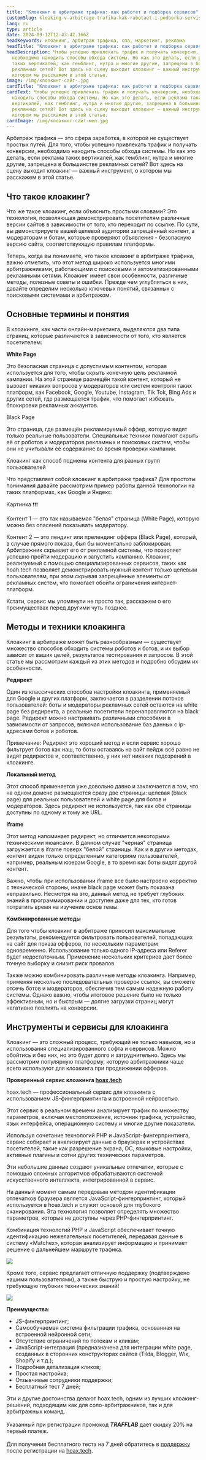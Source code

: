 ```yaml
---
title: "Клоакинг в арбитраже трафика: как работет и подборка сервисов"
customSlug: kloaking-v-arbitrage-trafika-kak-rabotaet-i-podborka-servisov
lang: ru
type: article
date: 2024-09-12T12:43:42.166Z
headKeywords: клоакинг, арбитраж трафика, спа, маркетинг, реклама
headTitle: "Клоакинг в арбитраже трафика: как работет и подборка сервисов"
headDescription: Чтобы успешно привлекать трафик и получать конверсии,
  необходимо находить способы обхода системы. Но как это делать, если реклама
  таких вертикалей, как гемблинг, нутра и многие другие, запрещена в большинстве
  рекламных сетей? Вот здесь на сцену выходит клоакинг — важный инструмент, о
  котором мы расскажем в этой статье.
image: /img/клоакинг-сайт-.jpg
cardTitle: "Клоакинг в арбитраже трафика: как работет и подборка сервисов"
cardText: Чтобы успешно привлекать трафик и получать конверсии, необходимо
  находить способы обхода системы. Но как это делать, если реклама таких
  вертикалей, как гемблинг, нутра и многие другие, запрещена в большинстве
  рекламных сетей? Вот здесь на сцену выходит клоакинг — важный инструмент, о
  котором мы расскажем в этой статье.
cardImage: /img/клоакинг-сайт-мел.jpg
---
```

Арбитраж трафика — это сфера заработка, в которой не существует простых путей. Для того, чтобы успешно привлекать трафик и получать конверсии, необходимо находить способы обхода системы. Но как это делать, если реклама таких вертикалей, как гемблинг, нутра и многие другие, запрещена в большинстве рекламных сетей? Вот здесь на сцену выходит клоакинг — важный инструмент, о котором мы расскажем в этой статье.

## Что такое клоакинг?

Что же такое клоакинг, если объяснить простыми словами? Это технология, позволяющая демонстрировать посетителям различные версии сайтов в зависимости от того, кто переходит по ссылке. По сути, вы демонстрируете вашей целевой аудитории запрещённый контент, а модераторам и ботам, которые проверяют объявления - безопасную версию сайта, соответствующую правилам платформы.

Теперь, когда вы понимаете, что такое клоакинг в арбитраже трафика, важно отметить, что этот метод широко используется многими арбитражниками, работающими с поисковыми и автоматизированными рекламными сетями. Клоакинг имеет свои особенности, различные методы, полезные советы и ошибки. Прежде чем углубляться в них, давайте определим несколько ключевых понятий, связанных с поисковыми системами и арбитражом.

## Основные термины и понятия

В клоакинге, как части онлайн-маркетинга, выделяются два типа страниц, которые различаются в зависимости от того, кто является посетителем:

**White Page**

Это безопасная страница с допустимым контентом, которая используется для того, чтобы скрыть конечную цель рекламной кампании. На этой странице размещён такой контент, который не вызовет никаких вопросов у модераторов или систем контроля таких платформ, как Facebook, Google, Youtube, Instagram, Tik Tok, Bing Ads и других сетей, где размещается трафик, что помогает избежать блокировки рекламных аккаунтов.

Black Page

Это страница, где размещён рекламируемый оффер, которую видят только реальные пользователи. Специальные техники помогают скрыть её от роботов и модераторов рекламных и поисковых систем, чтобы они не учитывали её содержание во время проверки кампании.

Клоакинг как способ подмены контента для разных групп пользователей

Что представляет собой клоакинг в арбитраже трафика? Для простоты понимания давайте рассмотрим пример работы данной технологии на таких платформах, как Google и Яндекс:

Картинка ❗️❗️❗️

Контент 1 — это так называемая "белая" страница (White Page), которую можно без опасений показывать модератору. 

Контент 2 — это лендинг или прелендинг оффера (Black Page), который, в случае прямого показа, был бы моментально заблокирован. Арбитражник скрывает его от рекламной системы, что позволяет успешно пройти модерацию и запустить кампанию. Клоакинг, реализуемый с помощью специализированных сервисов, таких как hoah.tech позволяет демонстрировать нужный контент только целевым пользователям, при этом скрывая запрещённые элементы от рекламных систем, что помогает обойти ограничения интернет-платформ.

Кстати, сервис мы упомянули не просто так, расскажем о его преимуществах перед другими чуть позднее.

## Методы и техники клоакинга

Клоакинг в арбитраже может быть разнообразным — существует множество способов обходить системы роботов и ботов, и их выбор зависит от ваших целей, результатов тестирования и запросов. В этой статье мы рассмотрим каждый из этих методов и подробно обсудим их особенности.

**Редирект**

Один из классических способов настройки клоакинга, применяемый для Google и других платформ, заключается в разделении потоков пользователей: боты и модераторы рекламных сетей остаются на white page без редиректа, а реальные посетители перенаправляются на black page. Редирект можно настраивать различными способами в зависимости от запросов, включая использование баз данных с ip-адресами ботов и роботов. 

Примечание: Редирект это хороший метод и если сервис хорошо фильтрует ботов как наш, то боты оставаясь на вайт пейдж всё равно не видят редиректов и, соответственно, у них нет никаких подозрений в клоакинге.

**Локальный метод**

Этот способ применяется уже довольно давно и заключается в том, что на одном домене размещаются сразу две страницы: целевая (black page) для реальных пользователей и white page для ботов и модераторов. Здесь редирект не используется, так как обе страницы доступны по одному и тому же URL.

**Iframe**

Этот метод напоминает редирект, но отличается некоторыми техническими нюансами. В данном случае "черная" страница загружается в iframe поверх "белой" страницы. Как и в других методах, контент виден только определенным категориям пользователей, например, реальным юзерам Google, в то время как боты видят другой контент.

Важно, чтобы при использовании iframe все было настроено корректно с технической стороны, иначе black page может быть показана неправильно. Несмотря на это, данный метод не требует глубоких знаний в программировании и доступен даже для тех, кто готов потратить время на изучение основ темы.

**Комбинированные методы**

Для того чтобы клоакинг в арбитраже приносил максимальные результаты, рекомендуется фильтровать пользователей, попадающих на сайт для показа офферов, по нескольким параметрам одновременно. Использование только одного IP-адреса или Referer будет недостаточным. Применение нескольких критериев даст более точную выборку и снизит риск провалов.

Также можно комбинировать различные методы клоакинга. Например, применяя несколько последовательных проверок ссылок, вы сможете отсечь ботов и модераторов, обеспечив тем самым надежную работу системы. Однако важно, чтобы итоговое решение было не только эффективным, но и быстрым — долгие загрузки страниц могут негативно повлиять на конверсии.

## Инструменты и сервисы для клоакинга

Клоакинг — это сложный процесс, требующий не только навыков, но и использования специализированного софта и сервисов. Можно обойтись и без них, но это будет долго и затруднительно. Здесь мы рассмотрим популярную платформу, которую арбитражники чаще всего используют для клоакинга при продвижении офферов. 

**Проверенный сервис клоакинга [hoax.tech](https://hoax.tech/main?promo=TRAFFLAB)**  

hoax.tech — профессиональный сервис для клоакинга с использованием JS-фингерпринтинга и встроенной нейросетью.

Этот сервис в реальном времени анализирует трафик по множеству параметров, включая местоположение, источник трафика, устройство, язык интерфейса, операционную систему и многие другие показатели.

Используя сочетание технологий PHP и JavaScript-фингерпринтинга, сервис собирает и анализирует данные о браузерах и устройствах посетителей, такие как разрешение экрана, ОС, языковые настройки, активные плагины и сотни других технических параметров.

Эти небольшие данные создают уникальные отпечатки, которые с помощью сложных алгоритмов обрабатываются системой искусственного интеллекта, интегрированной в сервис.

На данный момент самым передовым методом идентификации отпечатков браузера является JavaScript-фингерпринтинг, который используется в hoax.tech и служит основой для глубокого сканирования. Эта технология позволяет определять множество параметров, которые не доступны через PHP-фингерпринтинг.

Комбинация технологий PHP и JavaScript обеспечивает точную идентификацию нежелательных посетителей, передавая данные в систему «Matchex», которая анализирует информацию и принимает решение о дальнейшем маршруте трафика.

![](/img/090.jpg)

Кроме того, сервис предлагает отличную поддержку (подтверждено нашими пользователями), а также быструю и простую настройку, не требующую глубоких технических знаний!

![](/img/091.jpg)

**Преимущества:**

* JS-фингерпринтинг;
* Самообучаемая система фильтрации трафика, основанная на встроенной нейронной сети;
* Отсутствие ограничений по потокам и кликам;
* JavaScript-интеграция (предназначена для интеграции white page, созданных в сторонних конструкторах сайтов (Tilda, Blogger, Wix, Shopify и т.д.);
* Подробная детализация кликов;
* Простая настройка;
* Отзывчивые сотрудники поддержки;
* Бесплатный тест 7 дней;

Эти и другие достоинства делают hoax.tech, одним из лучших клоакинг-решений, подходящим как для соло-арбитражников, так и для арбитражных команд.\
\
Указанный при регистрации промокод ***TRAFFLAB*** дает скидку 20% на первый платеж.\
\
Для получения бесплатного теста на 7 дней обратитесь в [поддержку](https://t.me/hoaxtech_team) после регистрации на [hoax.tech](https://hoax.tech/main?promo=TRAFFLAB).